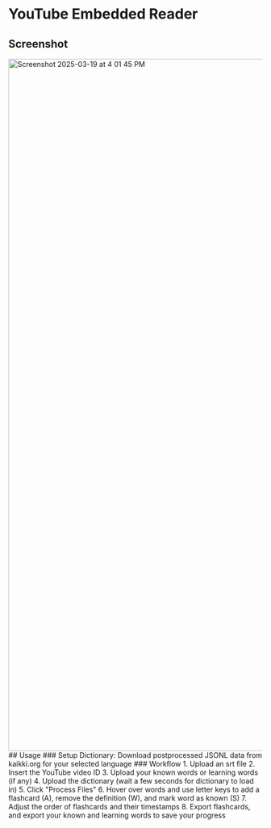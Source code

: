 # YouTube Embedded Reader
## Screenshot
<img width="1372" alt="Screenshot 2025-03-19 at 4 01 45 PM" src="https://github.com/user-attachments/assets/1bd90274-a6f9-4450-9665-416fb5ec921f" />
## Usage
### Setup
Dictionary: Download postprocessed JSONL data from kaikki.org for your selected language
### Workflow
1. Upload an srt file
2. Insert the YouTube video ID
3. Upload your known words or learning words (if any)
4. Upload the dictionary (wait a few seconds for dictionary to load in)
5. Click "Process Files"
6. Hover over words and use letter keys to add a flashcard (A), remove the definition (W), and mark word as known (S)
7. Adjust the order of flashcards and their timestamps
8. Export flashcards, and export your known and learning words to save your progress
